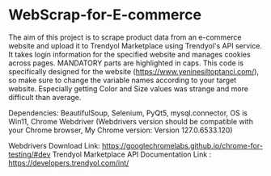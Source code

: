 # WebScrap-for-E-commerce

The aim of this project is to scrape product data from an e-commerce website and upload it to Trendyol Marketplace using Trendyol's API service. It takes login information for the specified website and manages cookies across pages. MANDATORY parts are highlighted in caps. This code is specifically designed for the website (https://www.yeninesiltoptanci.com/), so make sure to change the variable names according to your target website. Especially getting Color and Size values was strange and more difficult than average.

Dependencies: BeautifulSoup, Selenium, PyQt5, mysql.connector, OS is Win11, Chrome Webdriver (Webdrivers version should be compatible with your Chrome browser, My Chrome version: Version 127.0.6533.120)

Webdrivers Download Link: https://googlechromelabs.github.io/chrome-for-testing/#dev
Trendyol Marketplace API Documentation Link : https://developers.trendyol.com/int/
